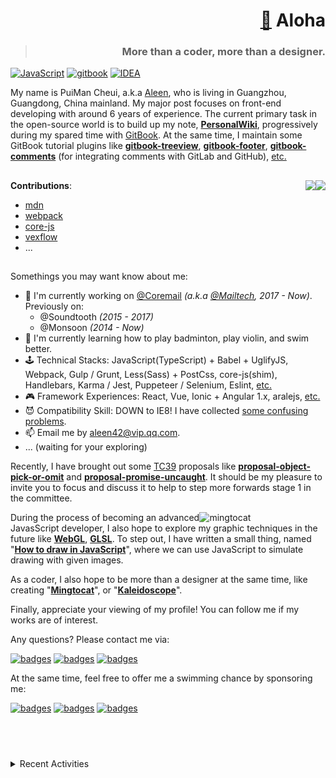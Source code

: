 <h1 align="right"><a href="https://profile.aleen42.com">👋</a> Aloha</h1>
<blockquote align="right"><h3>More than a coder, more than a designer.</h3></blockquote>

[![JavaScript](https://badges.aleen42.com/src/javascript.svg)](https://github.com/aleen42/badges) [![gitbook](https://badges.aleen42.com/src/gitbook_2.svg)](https://github.com/aleen42/badges) [![IDEA](https://badges.aleen42.com/src/idea.svg)](https://github.com/aleen42/badges)

My name is PuiMan Cheui, a.k.a [Aleen](https://github.com/aleen42), who is living in Guangzhou, Guangdong, China mainland. My major post focuses on front-end developing with around 6 years of experience. The current primary task in the open-source world is to build up my note, [**PersonalWiki**](http://github.com/aleen42/PersonalWiki), progressively during my spared time with [GitBook](https://github.com/GitbookIO/gitbook). At the same time, I maintain some GitBook tutorial plugins like [**gitbook-treeview**](https://github.com/aleen42/gitbook-treeview), [**gitbook-footer**](https://github.com/aleen42/gitbook-footer), [**gitbook-comments**](https://github.com/aleen42/gitbook-comments) (for integrating comments with GitLab and GitHub), [etc.](https://github.com/aleen42?tab=repositories&q=gitbook&type=&language=)

<h2>
<img align="right" src="https://github-readme-stats.vercel.app/api/top-langs/?username=aleen42&layout=compact&title_color=fff&text_color=fff&bg_color=0D1117" height="150px" /><img align="right" src="https://github-readme-stats.vercel.app/api?username=aleen42&title_color=fff&text_color=fff&icon_color=F7DF1E&bg_color=0D1117&show_icons=true" height="150px" />
</h2>

**Contributions**:

- [mdn](https://github.com/mdn/browser-compat-data/pulls?q=is%3Apr+author%3Aaleen42+is%3Aclosed)
- [webpack](https://github.com/webpack/webpack/pulls?q=is%3Apr+author%3Aaleen42+is%3Aclosed)
- [core-js](https://github.com/zloirock/core-js/pulls?q=is%3Apr+author%3Aaleen42+is%3Aclosed)
- [vexflow](https://github.com/0xfe/vexflow/pulls?q=is%3Apr+author%3Aaleen42+is%3Aclosed)
- ...

<h2></h2>

Somethings you may want know about me:

- 🔭 I'm currently working on [@Coremail](https://github.com/Coremail) *(a.k.a [@Mailtech](https://github.com/Mailtech), 2017 - Now)*. Previously on:
  - @Soundtooth *(2015 - 2017)*
  - @Monsoon *(2014 - Now)*
- 🏸 I'm currently learning how to play badminton, play violin, and swim better.
- 🕹 Technical Stacks: JavaScript(TypeScript) + Babel + UglifyJS, Webpack, Gulp / Grunt, Less(Sass) + PostCss, core-js(shim), Handlebars, Karma / Jest, Puppeteer / Selenium, Eslint, [etc.](https://wiki.aleen42.com/Programming/JavaScript/JavaScript.html)
- 🎮 Framework Experiences: React, Vue, Ionic + Angular 1.x, aralejs, [etc.](https://wiki.aleen42.com/Programming/JavaScript/Framework/Framework.html)
- 😈 Compatibility Skill: DOWN to IE8! I have collected [some confusing problems](https://github.com/aleen42/PersonalWiki/issues/32).
- 📫 Email me by [aleen42@vip.qq.com](mailto:aleen42@vip.qq.com).
- ... (waiting for your exploring)

Recently, I have brought out some [TC39](https://github.com/tc39) proposals like [**proposal-object-pick-or-omit**](https://github.com/aleen42/proposal-object-pick-or-omit) and [**proposal-promise-uncaught**](https://github.com/aleen42/proposal-promise-uncaught). It should be my pleasure to invite you to focus and discuss it to help to step more forwards stage 1 in the committee.

<a href="https://mingtocat.aleen42.com" target="_blank"><img align="right" alt="mingtocat" title="mingtocat" src="http://mingtocat.aleen42.com/emperors/origin.png" width="40%" /></a>

During the process of becoming an advanced JavasScript developer, I also hope to explore my graphic techniques in the future like [**WebGL**](https://wiki.aleen42.com/Programming/JavaScript/webgl/webgl.html), [**GLSL**](https://wiki.aleen42.com/Programming/JavaScript/webgl/glsl/glsl.html). To step out, I have written a small thing, named "[**How to draw in JavaScript**](https://wiki.aleen42.com/post/how_to_draw/how_to_draw.html)", where we can use JavaScript to simulate drawing with given images.

As a coder, I also hope to be more than a designer at the same time, like creating "[**Mingtocat**](https://github.com/aleen42/mingtocat)", or "[**Kaleidoscope**](https://wiki.aleen42.com/post/kaleidoscope/kaleidoscope.html)".

Finally, appreciate your viewing of my profile! You can follow me if my works are of interest.

Any questions? Please contact me via:

[![badges](https://badges.aleen42.com/src/telegram.svg)](https://t.me/aleen42) [![badges](https://badges.aleen42.com/src/wechat.svg)](./wechat.jpg) [![badges](https://badges.aleen42.com/src/reddit.svg)](https://www.reddit.com/user/aleen42)

At the same time, feel free to offer me a swimming chance by sponsoring me:

[![badges](https://badges.aleen42.com/src/paypal.svg)](http://paypal.me/aleen42) [![badges](https://badges.aleen42.com/src/patreon.svg)](https://www.patreon.com/aleen42) [![badges](https://badges.aleen42.com/src/buymeacoffee.svg)](https://www.buymeacoffee.com/aleen42)

## &nbsp;

<details>
  <summary>Recent Activities</summary>
  <p align="center">
    <a href="#"><img align="left" alt="aleen42" src="https://raw.githubusercontent.com/aleen42/aleen42/metrics/github-metrics-states.svg" width="46%" /></a>
    <a href="https://github.com/aleen42?tab=stars" target="_blank"><img alt="aleen42" src="https://raw.githubusercontent.com/aleen42/aleen42/metrics/github-metrics-stars.svg" width="46%" /></a>
  </p>
</details>

